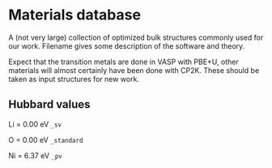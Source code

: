 # Materials database

A (not very large) collection of optimized bulk structures commonly used for 
our work. Filename gives some description of the software and theory.

Expect that the transition metals are done in VASP with PBE+U, other materials
will almost certainly have been done with CP2K. These should be taken as 
input structures for new work.

## Hubbard values

Li = 0.00 eV ```_sv```

O  = 0.00 eV ```_standard```

Ni = 6.37 eV ```_pv```

